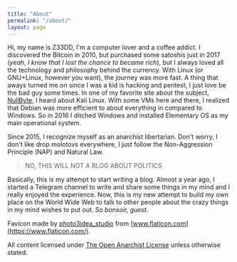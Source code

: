 ```yaml
---
title: "About"
permalink: "/about/"
layout: page
---
```


Hi, my name is Z33DD,
I'm a computer lover and a coffee addict. I discovered the Bitcoin in 2010, but purchased some satoshis just in 2017 (_yeah, I know that I lost the chance to became rich_), but I always loved all the technology and philosophy behind the currency. With Linux (or GNU+Linux, however you want), the journey was more fast. A thing that aways turned me on since I was a kid is hacking and pentest, I just love be the bad guy some times. In one of my favorite site about the subject, [NullByte](https://null-byte.wonderhowto.com/), I heard about Kali Linux. With some VMs here and there, I realized that Debian was more efficient to about everything in compared to Windows. So in 2016 I ditched Windows and installed Elementary OS as my main operational system.

Since 2015, I recognize myself as an anarchist libertarian. Don't worry, I don't like drop molotovs everywhere, I just follow the Non-Aggression Principle (NAP) and Natural Law.

> NO, THIS WILL NOT A BLOG ABOUT POLITICS

Basically, this is my attempt to start writing a blog. Almost a year ago, I started a Telegram channel to write and share some things in my mind and I really enjoyed the experience. Now, this is my new attempt to build my own place on the World Wide Web to talk to other people about the crazy things in my mind wishes to put out. So _bonsoir, guest_.

Favicon made by [photo3idea_studio](https://www.flaticon.com/free-icon/guy-fawkes-mask_2302370) from [www.flaticon.com](https://www.flaticon.com/).

All content licensed under [The Open Anarchist License](https://z33dd.github.io/license/) unless otherwise stated.
